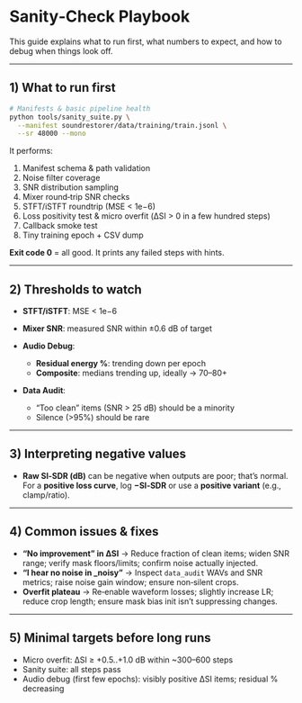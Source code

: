 # Sanity‑Check Playbook

This guide explains what to run first, what numbers to expect, and how to debug when things look off.

---

## 1) What to run first

```bash
# Manifests & basic pipeline health
python tools/sanity_suite.py \
  --manifest soundrestorer/data/training/train.jsonl \
  --sr 48000 --mono
````

It performs:

1. Manifest schema & path validation
2. Noise filter coverage
3. SNR distribution sampling
4. Mixer round‑trip SNR checks
5. STFT/iSTFT roundtrip (MSE < 1e−6)
6. Loss positivity test & micro overfit (ΔSI > 0 in a few hundred steps)
7. Callback smoke test
8. Tiny training epoch + CSV dump

**Exit code 0** = all good. It prints any failed steps with hints.

---

## 2) Thresholds to watch

* **STFT/iSTFT**: MSE < 1e−6
* **Mixer SNR**: measured SNR within ±0.6 dB of target
* **Audio Debug**:

  * **Residual energy %**: trending down per epoch
  * **Composite**: medians trending up, ideally → 70–80+
* **Data Audit**:

  * “Too clean” items (SNR > 25 dB) should be a minority
  * Silence (>95%) should be rare

---

## 3) Interpreting negative values

* **Raw SI‑SDR (dB)** can be negative when outputs are poor; that’s normal.
  For a **positive loss curve**, log **−SI‑SDR** or use a **positive variant** (e.g., clamp/ratio).

---

## 4) Common issues & fixes

* **“No improvement” in ΔSI**
  → Reduce fraction of clean items; widen SNR range; verify mask floors/limits; confirm noise actually injected.
* **“I hear no noise in _noisy”**
  → Inspect `data_audit` WAVs and SNR metrics; raise noise gain window; ensure non‑silent crops.
* **Overfit plateau**
  → Re‑enable waveform losses; slightly increase LR; reduce crop length; ensure mask bias init isn’t suppressing changes.

---

## 5) Minimal targets before long runs

* Micro overfit: ΔSI ≥ +0.5..+1.0 dB within ~300–600 steps
* Sanity suite: all steps pass
* Audio debug (first few epochs): visibly positive ΔSI items; residual % decreasing